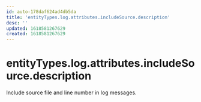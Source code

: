 ```yaml
---
id: auto-178daf624ad4db5da
title: 'entityTypes.log.attributes.includeSource.description'
desc: ''
updated: 1618581267629
created: 1618581267629
---
```

# entityTypes.log.attributes.includeSource.description

Include source file and line number in log messages.